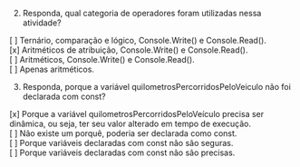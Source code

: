 2. Responda, qual categoria de operadores foram utilizadas nessa atividade?  

[ ] Ternário, comparação e lógico, Console.Write() e Console.Read().  
[x] Aritméticos de atribuição, Console.Write() e Console.Read().  
[ ] Aritméticos, Console.Write() e Console.Read().  
[ ] Apenas aritméticos.  

3. Responda, porque a variável quilometrosPercorridosPeloVeiculo não foi declarada com const?  

[x] Porque a variável quilometrosPercorridosPeloVeículo precisa ser dinâmica, ou seja, ter seu valor alterado em tempo de execução.  
[ ] Não existe um porquê, poderia ser declarada como const.  
[ ] Porque variáveis declaradas com const não são seguras.  
[ ] Porque variáveis declaradas com const não são precisas.  
